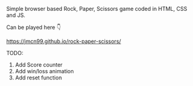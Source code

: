Simple browser based Rock, Paper, Scissors game coded in HTML, CSS and JS.

Can be played here 👇

https://jmcn99.github.io/rock-paper-scissors/

TODO:

1. Add Score counter
2. Add win/loss animation
3. Add reset function

